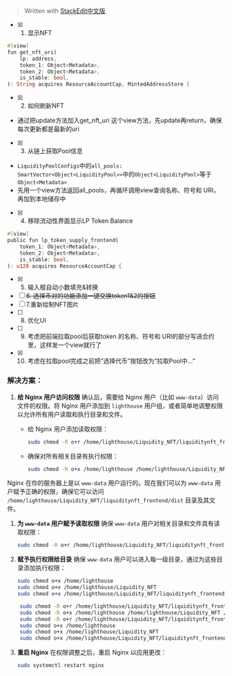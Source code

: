 


> Written with [StackEdit中文版](https://stackedit.cn/).

- [x] 1. 显示NFT
```rust
#[view]  
fun get_nft_uri(  
    lp: address,  
    token_1: Object<Metadata>,  
    token_2: Object<Metadata>,  
    is_stable: bool,  
): String acquires ResourceAccountCap, MintedAddressStore {
```
- [x] 2. 如何刷新NFT
- 通过把update方法加入get_nft_uri 这个view方法，先update再return，确保每次更新都是最新的uri
- [x] 3. 从链上获取Pool信息
- `LiquidityPoolConfigs`中的`all_pools: SmartVector<Object<LiquidityPool>>`中的`Object<LiquidityPool>`等于`Object<Metadata>`
- 先用一个view方法返回all_pools，再循环调用view查询名称、符号和 URI，再加到本地储存中

- [x] 4. 移除流动性界面显示LP Token Balance
```rust
#[view]  
public fun lp_token_supply_frontend(  
    token_1: Object<Metadata>,  
    token_2: Object<Metadata>,  
    is_stable: bool,  
): u128 acquires ResourceAccountCap {
```
- [x] 5. 输入框自动小数填充&转换
- [ ] ~~6. 选择币对的功能添加一键交换token1&2的按钮~~
- [ ] 7.重新绘制NFT图片
- [ ] 8. 优化UI
- [ ] 9. 考虑把前端拉取pool后获取token 的名称、符号和 URI的部分写进合约里，这样发一个view就行了
- [x] 10. 考虑在拉取pool完成之前把“选择代币”按钮改为“拉取Pool中...”


### 解决方案：

1. **给 Nginx 用户访问权限**
   确认后，需要给 Nginx 用户（比如 `www-data`）访问文件的权限。将 Nginx 用户添加到 `lighthouse` 用户组，或者简单地调整权限以允许所有用户读取和执行目录和文件。

   - 给 Nginx 用户添加读取权限：
     ```bash
     sudo chmod -R o+r /home/lighthouse/Liquidity_NFT/liquiditynft_frontend/dist
     ```

   - 确保对所有相关目录有执行权限：
     ```bash
     sudo chmod -R o+x /home/lighthouse /home/lighthouse/Liquidity_NFT /home/lighthouse/Liquidity_NFT/liquiditynft_frontend
     ```
Nginx 在你的服务器上是以 `www-data` 用户运行的。现在我们可以为 `www-data` 用户赋予正确的权限，确保它可以访问 `/home/lighthouse/Liquidity_NFT/liquiditynft_frontend/dist` 目录及其文件。

1. **为 `www-data` 用户赋予读取权限**
   确保 `www-data` 用户对相关目录和文件具有读取权限：
   ```bash
   sudo chmod -R o+r /home/lighthouse/Liquidity_NFT/liquiditynft_frontend/dist
   ```

2. **赋予执行权限给目录**
   确保 `www-data` 用户可以进入每一级目录，通过为这些目录添加执行权限：
   ```bash
   sudo chmod o+x /home/lighthouse
   sudo chmod o+x /home/lighthouse/Liquidity_NFT
   sudo chmod o+x /home/lighthouse/Liquidity_NFT/liquiditynft_frontend
   ```

```bash
	sudo chmod -R o+r /home/lighthouse/Liquidity_NFT/liquiditynft_frontend/dist
	sudo chmod -R o+x /home/lighthouse /home/lighthouse/Liquidity_NFT /home/lighthouse/Liquidity_NFT/liquiditynft_frontend
	sudo chmod -R o+r /home/lighthouse/Liquidity_NFT/liquiditynft_frontend/dist
	sudo chmod o+x /home/lighthouse
    sudo chmod o+x /home/lighthouse/Liquidity_NFT
    sudo chmod o+x /home/lighthouse/Liquidity_NFT/liquiditynft_frontend
```

3. **重启 Nginx**
   在权限调整之后，重启 Nginx 以应用更改：
   ```bash
   sudo systemctl restart nginx
   ```
<!--stackedit_data:
eyJoaXN0b3J5IjpbOTA0NzM4Mzg5LDc1OTIyODI0NSwtMjA2ND
M5MTUwNywtMTQyODg2MDUxOCwtNzUyMDQ1MjQ2LC0yMDc1MTY2
MzE0LC05NzE5NTAwMjcsMTExNzQwMjQ0NiwtMzg2NzM2OTE0LD
E5MTkyMTcxMzQsMTc1ODc3MjAxMywzNTc1MzIzMDksMTYwMDEz
NDUxNywyMDY2MTkxMTgwXX0=
-->